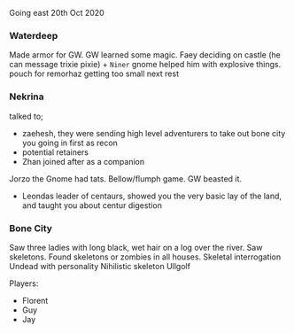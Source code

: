 Going east
20th Oct 2020

### Waterdeep
Made armor for GW.
GW learned some magic.
Faey deciding on castle (he can message trixie pixie) + `Niner` gnome helped him with explosive things.
pouch for remorhaz getting too small next rest

### Nekrina
talked to;
- zaehesh, they were sending high level adventurers to take out bone city
you going in first as recon
- potential retainers
- Zhan joined after as a companion

Jorzo the Gnome had tats. Bellow/flumph game.  GW beasted it.
- Leondas leader of centaurs, showed you the very basic lay of the land, and taught you about centur digestion


### Bone City
Saw three ladies with long black, wet hair on a log over the river.
Saw skeletons. Found skeletons or zombies in all houses.
Skeletal interrogation
Undead with personality
Nihilistic skeleton Ullgolf

Players:
- Florent
- Guy
- Jay
